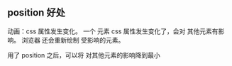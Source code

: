 ## position 好处

动画：css 属性发生变化。
一个 元素 css 属性发生变化了，会对 其他元素有影响。
浏览器 还会重新绘制 受影响的元素。

用了 position 之后，可以将 对其他元素的影响降到最小